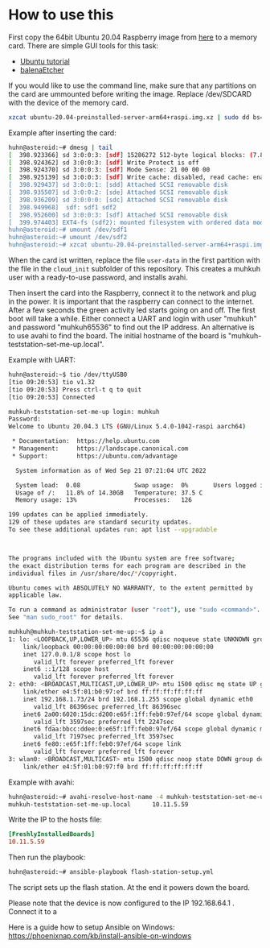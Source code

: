 # How to use this

First copy the 64bit Ubuntu 20.04 Raspberry image from [here](https://ubuntu.com/download/raspberry-pi) to a memory card.
There are simple GUI tools for this task:

* [Ubuntu tutorial](https://ubuntu.com/tutorials/how-to-install-ubuntu-on-your-raspberry-pi#2-prepare-the-sd-card)
* [balenaEtcher](https://www.balena.io/etcher/)

If you would like to use the command line, make sure that any partitions on the card are ummounted before writing the image.
Replace /dev/SDCARD with the device of the memory card.

```bash
xzcat ubuntu-20.04-preinstalled-server-arm64+raspi.img.xz | sudo dd bs=4M of=/dev/SDCARD
```

Example after inserting the card:

```bash
huhn@asteroid:~# dmesg | tail
[  398.923366] sd 3:0:0:3: [sdf] 15286272 512-byte logical blocks: (7.83 GB/7.29 GiB)
[  398.924362] sd 3:0:0:3: [sdf] Write Protect is off
[  398.924370] sd 3:0:0:3: [sdf] Mode Sense: 21 00 00 00
[  398.925139] sd 3:0:0:3: [sdf] Write cache: disabled, read cache: enabled, doesn't support DPO or FUA
[  398.929437] sd 3:0:0:1: [sdd] Attached SCSI removable disk
[  398.935507] sd 3:0:0:2: [sde] Attached SCSI removable disk
[  398.936209] sd 3:0:0:0: [sdc] Attached SCSI removable disk
[  398.949968]  sdf: sdf1 sdf2
[  398.952600] sd 3:0:0:3: [sdf] Attached SCSI removable disk
[  399.974403] EXT4-fs (sdf2): mounted filesystem with ordered data mode. Opts: (null)
huhn@asteroid:~# umount /dev/sdf1
huhn@asteroid:~# umount /dev/sdf2
huhn@asteroid:~# xzcat ubuntu-20.04-preinstalled-server-arm64+raspi.img.xz | sudo dd bs=4M of=/dev/sdf
```

When the card ist written, replace the file ```user-data``` in the first partition with the file in the
```cloud_init``` subfolder of this repository. This creates a muhkuh user with a ready-to-use password,
and installs avahi.

Then insert the card into the Raspberry, connect it to the network and plug in the power. It is important that the raspberry can connect to the internet.
After a few seconds the green activity led starts going on and off.
The first boot will take a while. Either connect a UART and login with user "muhkuh" and password "muhkuh65536" to find out the IP address.
An alternative is to use avahi to find the board. The initial hostname of the board is "muhkuh-teststation-set-me-up.local".

Example with UART:
```bash
huhn@asteroid:~$ tio /dev/ttyUSB0 
[tio 09:20:53] tio v1.32
[tio 09:20:53] Press ctrl-t q to quit
[tio 09:20:53] Connected

muhkuh-teststation-set-me-up login: muhkuh
Password: 
Welcome to Ubuntu 20.04.3 LTS (GNU/Linux 5.4.0-1042-raspi aarch64)

 * Documentation:  https://help.ubuntu.com
 * Management:     https://landscape.canonical.com
 * Support:        https://ubuntu.com/advantage

  System information as of Wed Sep 21 07:21:04 UTC 2022

  System load:  0.08               Swap usage:  0%       Users logged in: 0
  Usage of /:   11.8% of 14.30GB   Temperature: 37.5 C
  Memory usage: 13%                Processes:   126

199 updates can be applied immediately.
129 of these updates are standard security updates.
To see these additional updates run: apt list --upgradable



The programs included with the Ubuntu system are free software;
the exact distribution terms for each program are described in the
individual files in /usr/share/doc/*/copyright.

Ubuntu comes with ABSOLUTELY NO WARRANTY, to the extent permitted by
applicable law.

To run a command as administrator (user "root"), use "sudo <command>".
See "man sudo_root" for details.

muhkuh@muhkuh-teststation-set-me-up:~$ ip a
1: lo: <LOOPBACK,UP,LOWER_UP> mtu 65536 qdisc noqueue state UNKNOWN group default qlen 1000
    link/loopback 00:00:00:00:00:00 brd 00:00:00:00:00:00
    inet 127.0.0.1/8 scope host lo
       valid_lft forever preferred_lft forever
    inet6 ::1/128 scope host 
       valid_lft forever preferred_lft forever
2: eth0: <BROADCAST,MULTICAST,UP,LOWER_UP> mtu 1500 qdisc mq state UP group default qlen 1000
    link/ether e4:5f:01:b0:97:ef brd ff:ff:ff:ff:ff:ff
    inet 192.168.1.73/24 brd 192.168.1.255 scope global dynamic eth0
       valid_lft 86396sec preferred_lft 86396sec
    inet6 2a00:6020:15dc:d200:e65f:1ff:feb0:97ef/64 scope global dynamic mngtmpaddr noprefixroute 
       valid_lft 3597sec preferred_lft 2247sec
    inet6 fdaa:bbcc:ddee:0:e65f:1ff:feb0:97ef/64 scope global dynamic mngtmpaddr noprefixroute 
       valid_lft 7197sec preferred_lft 3597sec
    inet6 fe80::e65f:1ff:feb0:97ef/64 scope link 
       valid_lft forever preferred_lft forever
3: wlan0: <BROADCAST,MULTICAST> mtu 1500 qdisc noop state DOWN group default qlen 1000
    link/ether e4:5f:01:b0:97:f0 brd ff:ff:ff:ff:ff:ff
```

Example with avahi:
```bash
huhn@asteroid:~# avahi-resolve-host-name -4 muhkuh-teststation-set-me-up.local
muhkuh-teststation-set-me-up.local      10.11.5.59
```

Write the IP to the hosts file:

```ini
[FreshlyInstalledBoards]
10.11.5.59
```

Then run the playbook:

```bash
huhn@asteroid:~# ansible-playbook flash-station-setup.yml
```

The script sets up the flash station. At the end it powers down the board.

Please note that the device is now configured to the IP 192.168.64.1 . Connect it to a 

Here is a guide how to setup Ansible on Windows: https://phoenixnap.com/kb/install-ansible-on-windows
